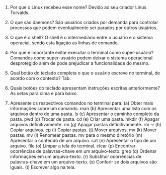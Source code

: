 1. Por que o Linux recebeu esse nome?
Devido ao seu criador Linus Torvalds.

2. O que são daemons?
São usuários criados por demanda para controlar processos que podem eventualmente ser parados por outros usuários.

3. O que é o shell?
O shell é o intermediário entre o usuário e o sistema operacial, sendo esta ligação as linhas de comando.

4. Por que é importante evitar executar o terminal como super-usuário?
Comandos como super-usuário podem deixar o sistema operacional desprotegido além de pode prejudicar a funcionalidade do mesmo.

5. Qual botão do teclado completa o que o usuário escreve no terminal, de acordo com o contexto?
Tab.

6. Quais botões do teclado apresentam instruções escritas anteriormente?
As setas para cima e para baixo.

7. Apresente os respectivos comandos no terminal para: 
(a) Obter mais informações sobre um comando.
man
(b) Apresentar uma lista com os arquivos dentro de uma pasta. 
ls
(c) Apresentar o caminho completo da pasta.
pwd
(d) Trocar de pasta. 
cd
(e) Criar uma pasta.
mkdir
(f) Apagar arquivos definitivamente. 
rm
(g) Apagar pastas definitivamente. 
rm -r
(h) Copiar arquivos.
cp
(i) Copiar pastas. 
(j) Mover arquivos. 
mv
(k) Mover pastas.
mv
(l) Renomear pastas.
mv para o mesmo diretório
(m) Apresentar o conteúdo de um arquivo.
cat
(n) Apresentar o tipo de um arquivo. 
file
(o) Limpar a tela do terminal. 
clear
(p) Encontrar ocorrências de palavras-chave em um arquivo-texto.
grep
(q) Ordenar informações em um arquivo-texto. 
(r) Substituir ocorrências de palavras-chave em um arquivo-texto. 
(s) Conferir se dois arquivos são iguais. 
(t) Escrever algo na tela.
